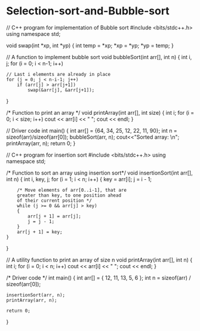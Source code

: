 # Selection-sort-and-Bubble-sort
// C++ program for implementation of Bubble sort 
#include <bits/stdc++.h> 
using namespace std; 

void swap(int *xp, int *yp) 
{ 
	int temp = *xp; 
	*xp = *yp; 
	*yp = temp; 
} 

// A function to implement bubble sort 
void bubbleSort(int arr[], int n) 
{ 
	int i, j; 
	for (i = 0; i < n-1; i++)	 
	
	// Last i elements are already in place 
	for (j = 0; j < n-i-1; j++) 
		if (arr[j] > arr[j+1]) 
			swap(&arr[j], &arr[j+1]); 
} 

/* Function to print an array */
void printArray(int arr[], int size) 
{ 
	int i; 
	for (i = 0; i < size; i++) 
		cout << arr[i] << " "; 
	cout << endl; 
} 

// Driver code 
int main() 
{ 
	int arr[] = {64, 34, 25, 12, 22, 11, 90}; 
	int n = sizeof(arr)/sizeof(arr[0]); 
	bubbleSort(arr, n); 
	cout<<"Sorted array: \n"; 
	printArray(arr, n); 
	return 0; 
} 




// C++ program for insertion sort 
#include <bits/stdc++.h> 
using namespace std; 

/* Function to sort an array using insertion sort*/
void insertionSort(int arr[], int n) 
{ 
	int i, key, j; 
	for (i = 1; i < n; i++) 
	{ 
		key = arr[i]; 
		j = i - 1; 

		/* Move elements of arr[0..i-1], that are 
		greater than key, to one position ahead 
		of their current position */
		while (j >= 0 && arr[j] > key) 
		{ 
			arr[j + 1] = arr[j]; 
			j = j - 1; 
		} 
		arr[j + 1] = key; 
	} 
} 

// A utility function to print an array of size n 
void printArray(int arr[], int n) 
{ 
	int i; 
	for (i = 0; i < n; i++) 
		cout << arr[i] << " "; 
	cout << endl; 
} 

/* Driver code */
int main() 
{ 
	int arr[] = { 12, 11, 13, 5, 6 }; 
	int n = sizeof(arr) / sizeof(arr[0]); 

	insertionSort(arr, n); 
	printArray(arr, n); 

	return 0; 
} 


